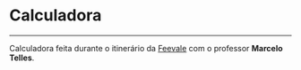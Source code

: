# Calculadora
<hr>
Calculadora feita durante o itinerário da <a href="https://www.feevale.br/">Feevale</a> com o professor <b>Marcelo Telles</b>.
